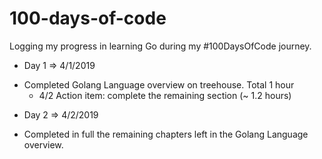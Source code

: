 # 100-days-of-code
Logging my progress in learning Go during my #100DaysOfCode journey.
* Day 1 => 4/1/2019
- Completed Golang Language overview on treehouse. Total 1 hour
  - 4/2 Action item: complete the remaining section (~ 1.2 hours)

* Day 2 => 4/2/2019
- Completed in full the remaining chapters left in the Golang Language overview.

